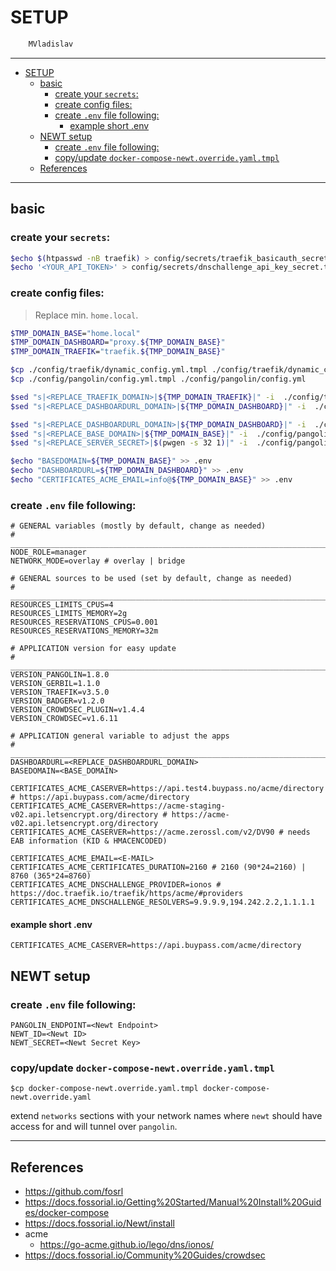 # SETUP

```sh
    MVladislav
```

---

- [SETUP](#setup)
  - [basic](#basic)
    - [create your `secrets`:](#create-your-secrets)
    - [create config files:](#create-config-files)
    - [create `.env` file following:](#create-env-file-following)
      - [example short .env](#example-short-env)
  - [NEWT setup](#newt-setup)
    - [create `.env` file following:](#create-env-file-following-1)
    - [copy/update `docker-compose-newt.override.yaml.tmpl`](#copyupdate-docker-compose-newtoverrideyamltmpl)
  - [References](#references)

---

## basic

### create your `secrets`:

```sh
$echo $(htpasswd -nB traefik) > config/secrets/traefik_basicauth_secret.txt
$echo '<YOUR_API_TOKEN>' > config/secrets/dnschallenge_api_key_secret.txt
```

### create config files:

> Replace min. `home.local`.

```sh
$TMP_DOMAIN_BASE="home.local"
$TMP_DOMAIN_DASHBOARD="proxy.${TMP_DOMAIN_BASE}"
$TMP_DOMAIN_TRAEFIK="traefik.${TMP_DOMAIN_BASE}"

$cp ./config/traefik/dynamic_config.yml.tmpl ./config/traefik/dynamic_config.yml
$cp ./config/pangolin/config.yml.tmpl ./config/pangolin/config.yml

$sed "s|<REPLACE_TRAEFIK_DOMAIN>|${TMP_DOMAIN_TRAEFIK}|" -i  ./config/traefik/dynamic_config.yml
$sed "s|<REPLACE_DASHBOARDURL_DOMAIN>|${TMP_DOMAIN_DASHBOARD}|" -i  ./config/traefik/dynamic_config.yml

$sed "s|<REPLACE_DASHBOARDURL_DOMAIN>|${TMP_DOMAIN_DASHBOARD}|" -i  ./config/pangolin/config.yml
$sed "s|<REPLACE_BASE_DOMAIN>|${TMP_DOMAIN_BASE}|" -i  ./config/pangolin/config.yml
$sed "s|<REPLACE_SERVER_SECRET>|$(pwgen -s 32 1)|" -i  ./config/pangolin/config.yml

$echo "BASEDOMAIN=${TMP_DOMAIN_BASE}" >> .env
$echo "DASHBOARDURL=${TMP_DOMAIN_DASHBOARD}" >> .env
$echo "CERTIFICATES_ACME_EMAIL=info@${TMP_DOMAIN_BASE}" >> .env
```

### create `.env` file following:

```env
# GENERAL variables (mostly by default, change as needed)
# ______________________________________________________________________________
NODE_ROLE=manager
NETWORK_MODE=overlay # overlay | bridge

# GENERAL sources to be used (set by default, change as needed)
# ______________________________________________________________________________
RESOURCES_LIMITS_CPUS=4
RESOURCES_LIMITS_MEMORY=2g
RESOURCES_RESERVATIONS_CPUS=0.001
RESOURCES_RESERVATIONS_MEMORY=32m

# APPLICATION version for easy update
# ______________________________________________________________________________
VERSION_PANGOLIN=1.8.0
VERSION_GERBIL=1.1.0
VERSION_TRAEFIK=v3.5.0
VERSION_BADGER=v1.2.0
VERSION_CROWDSEC_PLUGIN=v1.4.4
VERSION_CROWDSEC=v1.6.11

# APPLICATION general variable to adjust the apps
# ______________________________________________________________________________
DASHBOARDURL=<REPLACE_DASHBOARDURL_DOMAIN>
BASEDOMAIN=<BASE_DOMAIN>

CERTIFICATES_ACME_CASERVER=https://api.test4.buypass.no/acme/directory # https://api.buypass.com/acme/directory
CERTIFICATES_ACME_CASERVER=https://acme-staging-v02.api.letsencrypt.org/directory # https://acme-v02.api.letsencrypt.org/directory
CERTIFICATES_ACME_CASERVER=https://acme.zerossl.com/v2/DV90 # needs EAB information (KID & HMACENCODED)

CERTIFICATES_ACME_EMAIL=<E-MAIL>
CERTIFICATES_ACME_CERTIFICATES_DURATION=2160 # 2160 (90*24=2160) | 8760 (365*24=8760)
CERTIFICATES_ACME_DNSCHALLENGE_PROVIDER=ionos # https://doc.traefik.io/traefik/https/acme/#providers
CERTIFICATES_ACME_DNSCHALLENGE_RESOLVERS=9.9.9.9,194.242.2.2,1.1.1.1
```

#### example short .env

```env
CERTIFICATES_ACME_CASERVER=https://api.buypass.com/acme/directory
```

## NEWT setup

### create `.env` file following:

```env
PANGOLIN_ENDPOINT=<Newt Endpoint>
NEWT_ID=<Newt ID>
NEWT_SECRET=<Newt Secret Key>
```

### copy/update `docker-compose-newt.override.yaml.tmpl`

```
$cp docker-compose-newt.override.yaml.tmpl docker-compose-newt.override.yaml
```

extend `networks` sections with your network names where `newt` should have access for and will tunnel over `pangolin`.

---

## References

- <https://github.com/fosrl>
- <https://docs.fossorial.io/Getting%20Started/Manual%20Install%20Guides/docker-compose>
- <https://docs.fossorial.io/Newt/install>
- acme
  - <https://go-acme.github.io/lego/dns/ionos/>
- <https://docs.fossorial.io/Community%20Guides/crowdsec>
